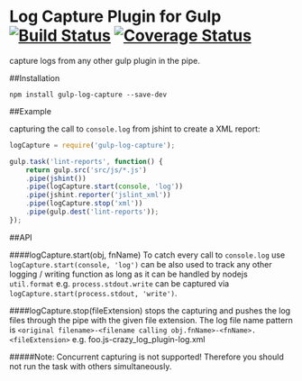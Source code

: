 Log Capture Plugin for Gulp [![Build Status](https://travis-ci.org/sloosch/gulp-log-capture.svg?branch=master)](https://travis-ci.org/sloosch/gulp-log-capture) [![Coverage Status](https://coveralls.io/repos/sloosch/gulp-log-capture/badge.png?branch=master)](https://coveralls.io/r/sloosch/gulp-log-capture?branch=master)
=========

capture logs from any other gulp plugin in the pipe.

##Installation

```
npm install gulp-log-capture --save-dev
```

##Example

capturing the call to `console.log` from jshint to create a XML report:

```javascript
logCapture = require('gulp-log-capture');

gulp.task('lint-reports', function() {
	return gulp.src('src/js/*.js')
	.pipe(jshint())
	.pipe(logCapture.start(console, 'log'))
	.pipe(jshint.reporter('jslint_xml'))
	.pipe(logCapture.stop('xml'))
	.pipe(gulp.dest('lint-reports'));
});
```

##API


####logCapture.start(obj, fnName)
To catch every call to `console.log` use `logCapture.start(console, 'log')` can be also used to track any other logging / writing function as long as it can be handled by nodejs `util.format` e.g. `process.stdout.write` can be captured via `logCapture.start(process.stdout, 'write')`.

####logCapture.stop(fileExtension)
stops the capturing and pushes the log files through the pipe with the given file extension. The log file name pattern is `<original filename>-<filename calling obj.fnName>-<fnName>.<fileExtension>` e.g. foo.js-crazy_log_plugin-log.xml


#####Note: Concurrent capturing is not supported! Therefore you should not run the task with others simultaneously.
